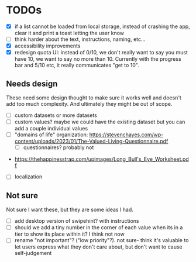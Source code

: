 # TODOs

- [x] if a list cannot be loaded from local storage, instead of crashing the app, clear it and print a toast letting the user know
- [ ] think harder about the text, instructions, naming, etc...
- [x] accessibility improvements
- [x] redesign quota UI: instead of 0/10, we don't really want to say you must have 10, we want to say no more than 10. Currently with the progress bar and 5/10 etc, it really communicates "get to 10".

## Needs design

These need some design thought to make sure it works well and doesn't add too much complexity. And ultimately they might be out of scope.

- [ ] custom datasets or more datasets
- [ ] custom values? maybe we could have the existing dataset but you can add a couple individual values
- [ ] "domains of life" organization: https://stevenchayes.com/wp-content/uploads/2023/01/The-Valued-Living-Questionnaire.pdf
    - [ ] questionnaires? probably not
- https://thehappinesstrap.com/upimages/Long_Bull's_Eye_Worksheet.pdf
- [ ] localization


## Not sure

Not sure I want these, but they are some ideas I had.

- [ ] add desktop version of swipehint? with instructions
- [ ] should we add a tiny number in the corner of each value when its in a tier to show its place within it? I think not now
- [ ] rename "not important"? ("low priority"?). not sure- think it's valuable to let users express what they don't care about, but don't want to cause self-judgement
